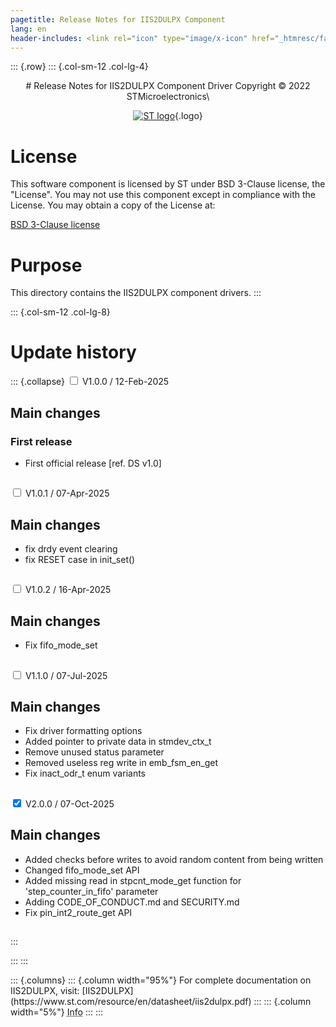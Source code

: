 ```yaml
---
pagetitle: Release Notes for IIS2DULPX Component
lang: en
header-includes: <link rel="icon" type="image/x-icon" href="_htmresc/favicon.png" />
---
```


::: {.row}
::: {.col-sm-12 .col-lg-4}

<center>
# Release Notes for IIS2DULPX Component Driver
Copyright &copy; 2022 STMicroelectronics\

[![ST logo](_htmresc/st_logo_2020.png)](https://www.st.com){.logo}
</center>

# License

This software component is licensed by ST under BSD 3-Clause license, the "License".
You may not use this component except in compliance with the License. You may obtain a copy of the License at:

[BSD 3-Clause license](https://opensource.org/licenses/BSD-3-Clause)

# Purpose

This directory contains the IIS2DULPX component drivers.
:::

::: {.col-sm-12 .col-lg-8}
# Update history

::: {.collapse}
<input type="checkbox" id="collapse-section1" aria-hidden="true">
<label for="collapse-section1" aria-hidden="true">V1.0.0 / 12-Feb-2025</label>
<div>

## Main changes

### First release

- First official release [ref. DS v1.0]

##

</div>

<input type="checkbox" id="collapse-section2" aria-hidden="true">
<label for="collapse-section2" aria-hidden="true">V1.0.1 / 07-Apr-2025</label>
<div>

## Main changes

- fix drdy event clearing
- fix RESET case in init_set()

##

</div>

<input type="checkbox" id="collapse-section3" aria-hidden="true">
<label for="collapse-section3" aria-hidden="true">V1.0.2 / 16-Apr-2025</label>
<div>

## Main changes

- Fix fifo_mode_set

##

</div>

<input type="checkbox" id="collapse-section4" aria-hidden="true">
<label for="collapse-section4" aria-hidden="true">V1.1.0 / 07-Jul-2025</label>
<div>

## Main changes

- Fix driver formatting options
- Added pointer to private data in stmdev_ctx_t
- Remove unused status parameter
- Removed useless reg write in emb_fsm_en_get
- Fix inact_odr_t enum variants

##

</div>

<input type="checkbox" id="collapse-section5" checked aria-hidden="true">
<label for="collapse-section5" aria-hidden="true">V2.0.0 / 07-Oct-2025</label>
<div>

## Main changes

- Added checks before writes to avoid random content from being written
- Changed fifo_mode_set API
- Added missing read in stpcnt_mode_get function for 'step_counter_in_fifo' parameter
- Adding CODE_OF_CONDUCT.md and SECURITY.md
- Fix pin_int2_route_get API

##

</div>
:::




:::
:::

<footer class="sticky">
::: {.columns}
::: {.column width="95%"}
For complete documentation on IIS2DULPX,
visit:
[IIS2DULPX](https://www.st.com/resource/en/datasheet/iis2dulpx.pdf)
:::
::: {.column width="5%"}
<abbr title="Based on template cx566953 version 2.0">Info</abbr>
:::
:::
</footer>

